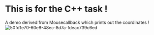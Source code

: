# This is for the C++ task !
A demo derived from Mousecallback which prints out the coordinates !
![50fd1e70-60e8-48ec-8d7a-fdeac739c6ed](https://user-images.githubusercontent.com/60438997/215628706-66f1e38a-bcec-42b4-847c-43953439aaa7.jpg)

